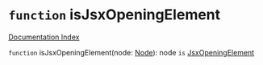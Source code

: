 # `function` isJsxOpeningElement

[Documentation Index](../README.md)

`function` isJsxOpeningElement(node: [Node](../interface.Node/README.md)): node `is` [JsxOpeningElement](../interface.JsxOpeningElement/README.md)